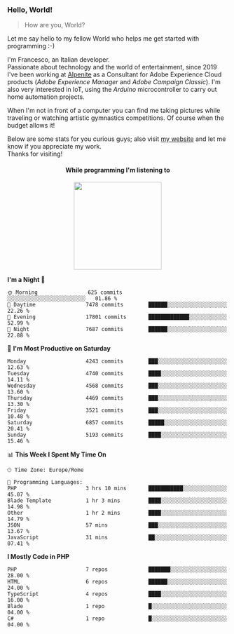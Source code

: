 ### Hello, World!

> How are you, World?

Let me say hello to my fellow World who helps me get started with programming :-)

I'm Francesco, an Italian developer.  
Passionate about technology and the world of entertainment, since 2019 I've been working at [Alpenite](https://www.alpenite.com) as a Consultant for Adobe Experience Cloud products (*Adobe Experience Manager* and *Adobe Campaign Classic*). I'm also very interested in IoT, using the *Arduino* microcontroller to carry out home automation projects.

When I'm not in front of a computer you can find me taking pictures while traveling or watching artistic gymnastics competitions. Of course when the budget allows it!

Below are some stats for you curious guys; also visit [my website](https://www.francescorega.eu) and let me know if you appreciate my work.  
Thanks for visiting!

<div align="center">
  <h4>While programming I'm listening to</h4>
  <a href="https://apps.francescorega.eu/now-playing/11147232609" target="_blank"><img src="https://apps.francescorega.eu/now-playing/11147232609" width="200"></a>
</div>

<!--START_SECTION:waka-->
**I'm a Night 🦉** 

```text
🌞 Morning                625 commits         ░░░░░░░░░░░░░░░░░░░░░░░░░   01.86 % 
🌆 Daytime                7478 commits        ██████░░░░░░░░░░░░░░░░░░░   22.26 % 
🌃 Evening                17801 commits       █████████████░░░░░░░░░░░░   52.99 % 
🌙 Night                  7687 commits        ██████░░░░░░░░░░░░░░░░░░░   22.88 % 
```
📅 **I'm Most Productive on Saturday** 

```text
Monday                   4243 commits        ███░░░░░░░░░░░░░░░░░░░░░░   12.63 % 
Tuesday                  4740 commits        ████░░░░░░░░░░░░░░░░░░░░░   14.11 % 
Wednesday                4568 commits        ███░░░░░░░░░░░░░░░░░░░░░░   13.60 % 
Thursday                 4469 commits        ███░░░░░░░░░░░░░░░░░░░░░░   13.30 % 
Friday                   3521 commits        ███░░░░░░░░░░░░░░░░░░░░░░   10.48 % 
Saturday                 6857 commits        █████░░░░░░░░░░░░░░░░░░░░   20.41 % 
Sunday                   5193 commits        ████░░░░░░░░░░░░░░░░░░░░░   15.46 % 
```


📊 **This Week I Spent My Time On** 

```text
🕑︎ Time Zone: Europe/Rome

💬 Programming Languages: 
PHP                      3 hrs 10 mins       ███████████░░░░░░░░░░░░░░   45.07 % 
Blade Template           1 hr 3 mins         ████░░░░░░░░░░░░░░░░░░░░░   14.98 % 
Other                    1 hr 2 mins         ████░░░░░░░░░░░░░░░░░░░░░   14.79 % 
JSON                     57 mins             ███░░░░░░░░░░░░░░░░░░░░░░   13.67 % 
JavaScript               31 mins             ██░░░░░░░░░░░░░░░░░░░░░░░   07.41 % 
```

**I Mostly Code in PHP** 

```text
PHP                      7 repos             ███████░░░░░░░░░░░░░░░░░░   28.00 % 
HTML                     6 repos             ██████░░░░░░░░░░░░░░░░░░░   24.00 % 
TypeScript               4 repos             ████░░░░░░░░░░░░░░░░░░░░░   16.00 % 
Blade                    1 repo              █░░░░░░░░░░░░░░░░░░░░░░░░   04.00 % 
C#                       1 repo              █░░░░░░░░░░░░░░░░░░░░░░░░   04.00 % 
```




<!--END_SECTION:waka-->
